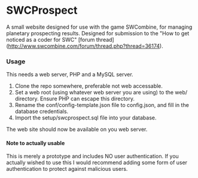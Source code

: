 # SWCProspect

A small website designed for use with the game SWCombine, for managing planetary prospecting results. Designed for submission to the "How to get noticed as a coder for SWC" [forum thread] (http://www.swcombine.com/forum/thread.php?thread=36174).

### Usage

This needs a web server, PHP and a MySQL server.

1. Clone the repo somewhere, preferable not web accessable.
2. Set a web root (using whatever web server you are using) to the web/ directory. Ensure PHP can escape this directory. 
3. Rename the conf/config-template.json file to config.json, and fill in the database credentials. 
4. Import the setup/swcprospect.sql file into your database.

The web site should now be available on you web server.

#### Note to actually usable

This is merely a prototype and includes NO user authentication. If you actually wished to use this I would recommend adding some form of user authentication to protect against malicious users.